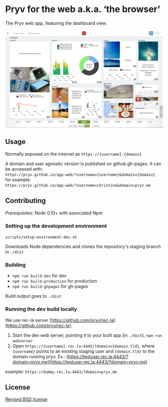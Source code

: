 # Pryv for the web a.k.a. ‘the browser’

The Pryv web app, featuring the dashboard view.

![Pryv Browser screenshot](resources/screenshot.png)

## Usage

Normally exposed on the internet as `https://{username}.{domain}` 

A domain and user agnostic version is published on github gh-pages. It can be accessed with:   
`https://pryv.github.io/app-web/?username={username}&domain={domain}`   
for example:   
`https://pryv.github.io/app-web/?username=christine&domain=pryv.me`


## Contributing

*Prerequisites:* Node 0.10+ with associated Npm

### Setting up the development environment

`scripts/setup-environment-dev.sh`

Downloads Node dependencies and clones the repository's staging branch in `./dist`


### Building

- `npm run build-dev` for dev
- `npm run build-production` for production
- `npm run build-ghpages` for gh-pages

Build output goes to `./dist`


### Running the dev build locally

We use rec-la server [https://github.com/pryv/rec-la](https://github.com/pryv/rec-la).

1. Start the dev web server, pointing it to your built app (in `./dist`), `npm run webserver`
2. Open `https://{username}.rec.la:4443/?domain={domain.tld}`, where `{username}` points to an existing staging user and `{domain.tld}` to the domain running pryv. Ex.: [https://testuser.rec.la:4443/?domain=pryv.me](https://testuser.rec.la:4443/?domain=pryv.me)

example: `https://dummy.rec.la:4443/?domain=pryv.me`



## License

[Revised BSD license](https://github.com/pryv/documents/blob/master/license-bsd-revised.md)
